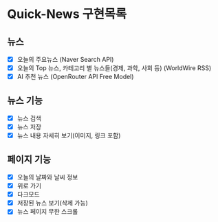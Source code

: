 # Quick-News 구현목록

## 뉴스

- [x] 오늘의 주요뉴스 (Naver Search API)
- [x] 오늘의 Top 뉴스, 카테고리 별 뉴스들(경제, 과학, 사회 등) (WorldWire RSS)
- [x] AI 추천 뉴스 (OpenRouter API Free Model)

## 뉴스 기능

- [x] 뉴스 검색
- [x] 뉴스 저장
- [x] 뉴스 내용 자세히 보기(이미지, 링크 포함)

## 페이지 기능

- [x] 오늘의 날짜와 날씨 정보
- [x] 위로 가기
- [x] 다크모드
- [x] 저장된 뉴스 보기(삭제 가능)
- [x] 뉴스 페이지 무한 스크롤
